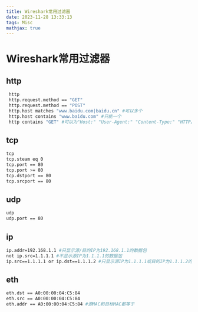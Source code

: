 ```yaml
---
title: Wireshark常用过滤器
date: 2023-11-28 13:33:13
tags: Misc
mathjax: true
---
```


# Wireshark常用过滤器

## http

```bash
 http
 http.request.method == "GET"
 http.request.method == "POST"
 http.host matches "www.baidu.com|baidu.cn" #可以多个
 http.host contains "www.baidu.com" #只能一个
 http contains "GET" #可以为"Host:" "User-Agent:" "Content-Type:" "HTTP/1.1 200 OK"等
```

## tcp

```bash
tcp
tcp.steam eq 0
tcp.port == 80
tcp.port >= 80
tcp.dstport == 80
tcp.srcport == 80
```

## udp

```bash
udp
udp.port == 80
```

## ip

```bash
ip.addr=192.168.1.1 #只显示源/目的IP为192.168.1.1的数据包
not ip.src=1.1.1.1 #不显示源IP为1.1.1.1的数据包
ip.src==1.1.1.1 or ip.dst==1.1.1.2 #只显示源IP为1.1.1.1或目的IP为1.1.1.2的数据包
```

## eth

```bash
eth.dst == A0:00:00:04:C5:84
eth.src == A0:00:00:04:C5:84
eth.addr == A0:00:00:04:C5:84 #源MAC和目标MAC都等于
```

